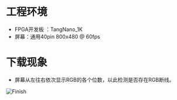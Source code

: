 # 工程环境

+ FPGA开发板 ：TangNano_1K
+ 屏幕：通用40pin 800x480 @ 60fps



# 下载现象

+ 屏幕从左往右依次显示RGB的各个位数，以此检测是否存在RGB断线。

![Finish](Finish.png)
